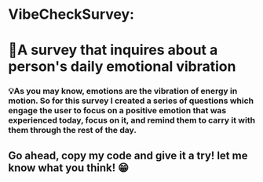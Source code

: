 # VibeCheckSurvey:
# 📃A survey that inquires about a person's daily emotional vibration

### 💡As you may know, emotions are the vibration of energy in motion. So for this survey I created a series of questions which engage the user to focus on a positive emotion that was experienced today, focus on it, and remind them to carry it with them through the rest of the day. 

## Go ahead, copy my code and give it a try! let me know what you think! 😁
